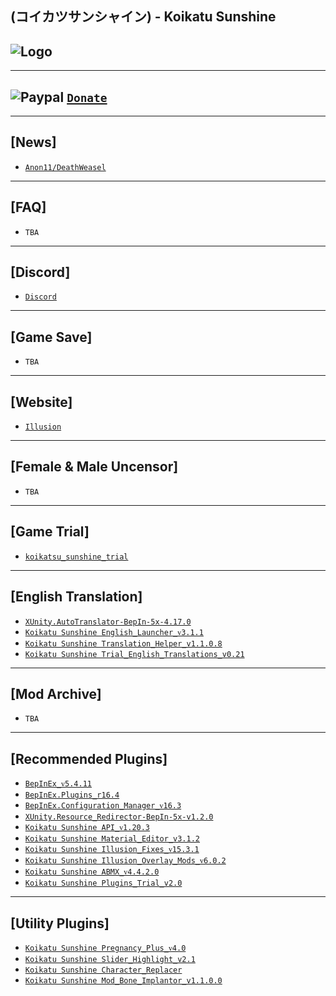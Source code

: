 (コイカツサンシャイン) - Koikatu Sunshine
--

![Logo](https://i.imgur.com/LAvBM2E.png")
--

---
![Paypal](https://i.imgur.com/3V57ymK.png") [`Donate`](https://paypal.me/PastebinSupport?locale.x=en_US)
--

---
**[News]** 
--
- [`Anon11/DeathWeasel`](https://www.patreon.com/posts/53085409)

---
**[FAQ]** 
--
- `TBA`

---
**[Discord]**
--
- [`Discord`](https://discord.gg/hevygx6)


---
**[Game Save]**
--
- `TBA`

---
**[Website]**
--
- [`Illusion`](http://www.illusion.jp/preview/koikatsu_sunshine/index.php?0528DhKY3)

---
**[Female & Male Uncensor]**
--
- `TBA`

---
**[Game Trial]**
--
- [`koikatsu_sunshine_trial`](https://ai-shoujo.com/download/update/KKSS/TRIAL/koikatsu_sunshine_trial.exe)

---
**[English Translation]**
--
- [`XUnity.AutoTranslator-BepIn-5x-4.17.0`](https://github.com/bbepis/XUnity.AutoTranslator/releases)
- [`Koikatu Sunshine English_Launcher_ᴠ3.1.1`](https://github.com/IllusionMods/IllusionLaunchers/releases)
- [`Koikatu Sunshine Translation_Helper_v1.1.0.8`](https://github.com/GeBo1/GeBoPlugins/releases/tag/r27)
- [`Koikatu Sunshine Trial_English_Translations_v0.21`](https://cdn.discordapp.com/attachments/847675345297473546/855491631868018738/KKS_Trial_English_Translations_v0.21.zip)
---
**[Mod Archive]**
--
- `TBA`

---
**[Recommended Plugins]**
--
- [`BepInEx_ᴠ5.4.11`](https://github.com/BepInEx/BepInEx/releases)
- [`BepInEx.Plugins_r16.4`](https://github.com/IllusionMods/BepisPlugins/releases/tag/r16.3.1)
- [`BepInEx.Configuration_Manager_ᴠ16.3`](https://github.com/BepInEx/BepInEx.ConfigurationManager/releases)
- [`XUnity.Resource_Redirector-BepIn-5x-v1.2.0`](https://github.com/bbepis/XUnity.AutoTranslator/releases)
- [`Koikatu Sunshine API_ᴠ1.20.3`](https://github.com/IllusionMods/IllusionModdingAPI/releases/tag/v1.20.3)
- [`Koikatu Sunshine Material_Editor_v3.1.2`](https://github.com/IllusionMods/KK_Plugins)
- [`Koikatu Sunshine Illusion_Fixes_ᴠ15.3.1`](https://github.com/IllusionMods/IllusionFixes/releases)
- [`Koikatu Sunshine Illusion_Overlay_Mods_ᴠ6.0.2`](https://github.com/ManlyMarco/Illusion-Overlay-Mods/releases/)
- [`Koikatu Sunshine ABMX_ᴠ4.4.2.0`](https://github.com/ManlyMarco/ABMX/releases)
- [`Koikatu Sunshine Plugins_Trial_v2.0`](https://www.mediafire.com/file/73k2ft6utht5rjm/Koikatu_Sunshine_Plugins_Trial_v2.0.zip/file)

---
**[Utility Plugins]**
--
- [`Koikatu Sunshine Pregnancy_Plus_ᴠ4.0`](https://github.com/thojmr/KK_PregnancyPlus/releases)
- [`Koikatu Sunshine Slider_Highlight_v2.1`](https://www.patreon.com/posts/44119450)
- [`Koikatu Sunshine Character_Replacer`](https://cdn.discordapp.com/attachments/847675345297473546/850421528655036487/KKS_CharacterReplacer.dll)
- [`Koikatu Sunshine Mod_Bone_Implantor_v1.1.0.0`](https://github.com/IllusionMods/ModBoneImplantor/releases/tag/v1.1)
